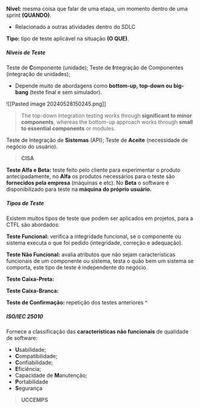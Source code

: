 
**Nível:** mesma coisa que falar de uma etapa, um momento dentro de uma sprint **(QUANDO)**.
- Relacionado a outras atividades dentro do SDLC

**Tipo:** tipo de teste aplicável na situação **(O QUE)**.

##### Níveis de Teste

Teste de **C**omponente (unidade);
Teste de **I**ntegração de Componentes (integração de unidades);
- Depende muito de abordagens como **bottom-up, top-down ou big-bang** (teste final e sem simulador).

![[Pasted image 20240528150245.png]]
 > The top-down integration testing works through **significant to minor components**, whereas the bottom-up approach works through **small to essential components** or modules.
 
 Teste de Integração de **Sistemas** (API);
 Teste de **Aceite** (necessidade de negócio do usuário).

> **CISA**

**Teste Alfa e Beta:** teste feito pelo cliente para experimentar o produto antecipadamente, no **Alfa** os produtos necessários para o teste são **fornecidos pela empresa** (máquinas e etc). No **Beta** o software é disponibilizado para teste na **máquina do próprio usuário**. 

##### Tipos de Teste

Existem muitos tipos de teste que podem ser aplicados em projetos, para a CTFL são abordados:

**Teste Funcional:** verifica a integridade funcional, se o componente ou sistema executa o que foi pedido (integridade, correção e adequação).

**Teste Não Funcional:** avalia atributos que não sejam características funcionais de um componente ou sistema, testa o quão bem um sistema se comporta, este tipo de teste é independente do negócio.

**Teste Caixa-Preta:** 

**Teste Caixa-Branca:**

**Teste de Confirmação:** repetição dos testes anteriores ^

##### ISO/IEC 25010

Fornece a classificação das **características não funcionais** de qualidade de software:

- **U**sabilidade;
- **C**ompatibilidade;
- **C**onfiabilidade;
- **E**ficiência;
- Capacidade de **M**anutenção;
- **P**ortabilidade
- **S**egurança

> **UCCEMPS**